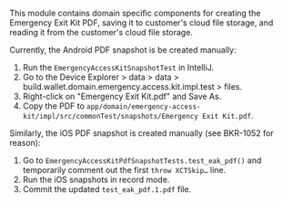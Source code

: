 This module contains domain specific components for creating the Emergency Exit Kit PDF, saving it to customer's cloud file storage, and reading it from the customer's cloud file storage.

Currently, the Android PDF snapshot is be created manually:
1. Run the `EmergencyAccessKitSnapshotTest` in IntelliJ.
2. Go to the Device Explorer > data > data > build.wallet.domain.emergency.access.kit.impl.test > files.
3. Right-click on "Emergency Exit Kit.pdf" and Save As.
4. Copy the PDF to `app/domain/emergency-access-kit/impl/src/commonTest/snapshots/Emergency Exit Kit.pdf`.

Similarly, the iOS PDF snapshot is created manually (see BKR-1052 for reason):
1. Go to `EmergencyAccessKitPdfSnapshotTests.test_eak_pdf()` and temporarily comment out the first `throw XCTSkip…` line.
2. Run the iOS snapshots in record mode.
3. Commit the updated `test_eak_pdf.1.pdf` file.